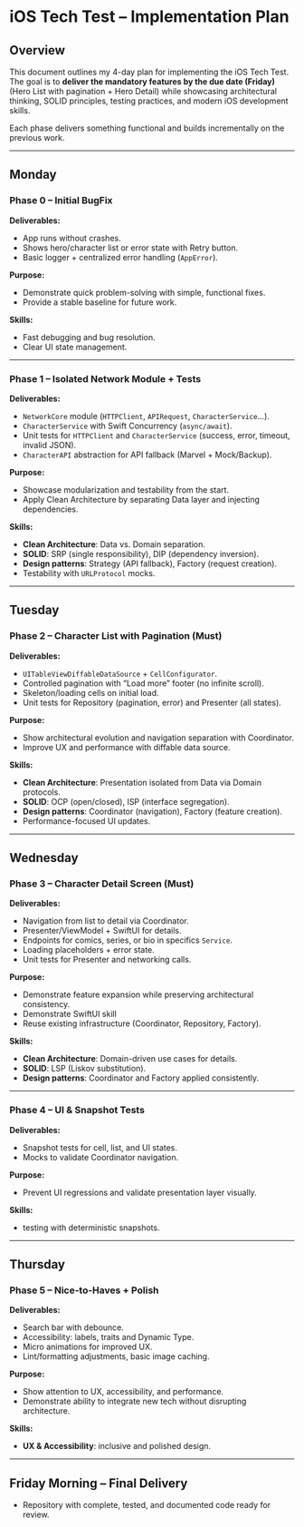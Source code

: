 # iOS Tech Test – Implementation Plan

## Overview  
This document outlines my 4-day plan for implementing the iOS Tech Test.  
The goal is to **deliver the mandatory features by the due date (Friday)** (Hero List with pagination + Hero Detail) while showcasing architectural thinking, SOLID principles, testing practices, and modern iOS development skills.  

Each phase delivers something functional and builds incrementally on the previous work.  

---

## **Monday**  

### Phase 0 – Initial BugFix  
**Deliverables:**  
- App runs without crashes.  
- Shows hero/character list or error state with Retry button.  
- Basic logger + centralized error handling (`AppError`).  

**Purpose:**  
- Demonstrate quick problem-solving with simple, functional fixes.  
- Provide a stable baseline for future work.  

**Skills:**  
- Fast debugging and bug resolution.  
- Clear UI state management.  

---

### Phase 1 – Isolated Network Module + Tests  
**Deliverables:**  
- `NetworkCore` module (`HTTPClient`, `APIRequest`, `CharacterService`...).  
- `CharacterService` with Swift Concurrency (`async/await`).  
- Unit tests for `HTTPClient` and `CharacterService` (success, error, timeout, invalid JSON).  
- `CharacterAPI` abstraction for API fallback (Marvel + Mock/Backup).  

**Purpose:**  
- Showcase modularization and testability from the start.  
- Apply Clean Architecture by separating Data layer and injecting dependencies.  

**Skills:**  
- **Clean Architecture**: Data vs. Domain separation.  
- **SOLID**: SRP (single responsibility), DIP (dependency inversion).  
- **Design patterns**: Strategy (API fallback), Factory (request creation).  
- Testability with `URLProtocol` mocks.  

---

## **Tuesday**  

### Phase 2 – Character List with Pagination (Must)  
**Deliverables:**  
- `UITableViewDiffableDataSource` + `CellConfigurator`.  
- Controlled pagination with “Load more” footer (no infinite scroll).  
- Skeleton/loading cells on initial load.  
- Unit tests for Repository (pagination, error) and Presenter (all states).  

**Purpose:**  
- Show architectural evolution and navigation separation with Coordinator.  
- Improve UX and performance with diffable data source.  

**Skills:**  
- **Clean Architecture**: Presentation isolated from Data via Domain protocols.  
- **SOLID**: OCP (open/closed), ISP (interface segregation).  
- **Design patterns**: Coordinator (navigation), Factory (feature creation).  
- Performance-focused UI updates.  

---

## **Wednesday**  

### Phase 3 – Character Detail Screen (Must)  
**Deliverables:**  
- Navigation from list to detail via Coordinator.  
- Presenter/ViewModel + SwiftUI for details.  
- Endpoints for comics, series, or bio in specifics `Service`.  
- Loading placeholders + error state.  
- Unit tests for Presenter and networking calls.  

**Purpose:**  
- Demonstrate feature expansion while preserving architectural consistency.  
- Demonstrate SwiftUI skill
- Reuse existing infrastructure (Coordinator, Repository, Factory).  

**Skills:**  
- **Clean Architecture**: Domain-driven use cases for details.  
- **SOLID**: LSP (Liskov substitution).  
- **Design patterns**: Coordinator and Factory applied consistently.  

---

### Phase 4 – UI & Snapshot Tests  
**Deliverables:**  
- Snapshot tests for cell, list, and UI states.  
- Mocks to validate Coordinator navigation.  

**Purpose:**  
- Prevent UI regressions and validate presentation layer visually.  

**Skills:**  
-  testing with deterministic snapshots.  

---

## **Thursday**  

### Phase 5 – Nice-to-Haves + Polish  
**Deliverables:**  
- Search bar with debounce.  
- Accessibility: labels, traits and Dynamic Type.
- Micro animations for improved UX.    
- Lint/formatting adjustments, basic image caching.      

**Purpose:**  
- Show attention to UX, accessibility, and performance.  
- Demonstrate ability to integrate new tech without disrupting architecture.  

**Skills:**    
- **UX & Accessibility**: inclusive and polished design.    

---

## **Friday Morning – Final Delivery**  
- Repository with complete, tested, and documented code ready for review.  
